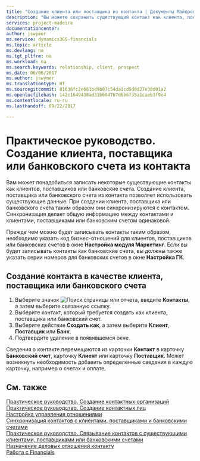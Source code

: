 ```yaml
---
title: "Создание клиента или поставщика из контакта | Документы Майкрософт"
description: "Вы можете сохранить существующий контакт как клиента, поставщика или банковский счет с помощью имеющихся данных и указав деловое отношение."
services: project-madeira
documentationcenter: 
author: jswymer
ms.service: dynamics365-financials
ms.topic: article
ms.devlang: na
ms.tgt_pltfrm: na
ms.workload: na
ms.search.keywords: relationship, client, prospect
ms.date: 06/06/2017
ms.author: jswymer
ms.translationtype: HT
ms.sourcegitcommit: 81636fc2e661bd9b07c54da1cd5d0d27e30d01a2
ms.openlocfilehash: 142c1649438ad31b604767d6b6f35a1caeb3f9e4
ms.contentlocale: ru-ru
ms.lasthandoff: 09/22/2017

---
```

# <a name="how-to-create-a-customer-vendor-or-bank-account-from-a-contact"></a>Практическое руководство. Создание клиента, поставщика или банковского счета из контакта
Вам может понадобиться записать некоторые существующие контакты как клиентов, поставщиков или банковские счета. Создание клиента, поставщика или банковского счета из контакта позволяет использовать существующие данные. При создании клиента, поставщика или банковского счета таким образом они синхронизируются с контактом. Синхронизация делает общую информацию между контактами и клиентами, поставщиками или банковским счетом одинаковой.

Прежде чем можно будет записывать контакты таким образом, необходимо указать код бизнес-отношений для клиентов, поставщиков или банковских счетов в окне **Настройка модуля Маркетинг**. Если вы будет записывать контакты как банковские счета, вы должны также указать серии номеров для банковских счетов в окне **Настройка ГК**.

## <a name="to-create-a-contact-as-a-customer-vendor-or-bank-account"></a>Создание контакта в качестве клиента, поставщика или банковского счета
1. Выберите значок ![Поиск страницы или отчета](media/ui-search/search_small.png "Значок поиска страницы или отчета"), введите **Контакты**, а затем выберите связанную ссылку.
2. Выберите контакт, который требуется создать как клиента, поставщика или банковский счет.
3. Выберите действие **Создать как**, а затем выберите **Клиент**, **Поставщик** или **Банк**.
4. Подтвердите удаление в появившемся окне.

Сведения о контакте перемещаются из карточки **Контакт** в карточку **Банковский счет**, карточку **Клиент** или карточку **Поставщик**. Может возникнуть необходимость добавить определенные сведения в каждую карточку, например о счетах и оплате.

## <a name="see-also"></a>См. также
[Практическое руководство. Создание контактных организаций](marketing-create-contact-companies.md)  
[Практическое руководство. Создание контактных лиц](marketing-create-contact-persons.md)  
[Настройка управления отношениями](marketing-setup-marketing.md)  
[Синхронизация контактов с клиентами, поставщиками и банковскими счетами](marketing-synchronize-contacts-customers-vendors-bank-accounts.md)  
[Практическое руководство. Связывание контактов с существующими клиентами, поставщиками или банковскими счетами](marketing-how-link-contact.md)  
[Назначение деловых отношений контакту](marketing-business-relations.md#AssignBusRelContact)  
[Работа с Financials](ui-work-product.md)

